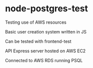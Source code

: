 # node-postgres-test

Testing use of AWS resources

Basic user creation system written in JS

Can be tested with frontend-test

API Express server hosted on AWS EC2

Connected to AWS RDS running PSQL

